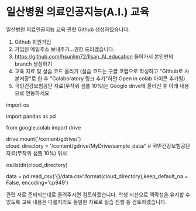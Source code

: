 # 일산병원 의료인공지능(A.I.) 교육

일산병원 의료인공지능 교육 관련 Github 생성하였습니다.

1. Github 회원가입
2. 가입된 메일주소 보내주기...권한 드리겠습니다.
3. https://github.com/hsunlim72/Ilsan_AI_education 들어가서 본인만의 branch 생성하기
4. 교육 자료 및 실습 코드 올리기
(실습 코드는 구글 코랩으로 작성하고 "GIthub로 사본저장"로 한 후 "Colaboratory 링크 추가"하면 Open in colab 아이콘 추가됨)
5. 국민건강보험공단 자료(무작위 샘플 10%)는 Google drive에 올리신 후 아래 내용으로 연동하세요

import os

import pandas as pd

from google.colab import drive  

drive.mount('/content/gdrive/')  
cloud_directory = '/content/gdrive/MyDrive/sample_data/'  # 국민건강보험공단 자료(무작위 샘플 10%) 위치

os.listdir(cloud_directory)

data = pd.read_csv('{}/data.csv'.format(cloud_directory),keep_default_na = False, encoding='cp949')


관련 자료 준비되는대로 올려주시면 검토하겠습니다.
학생 시선으로 맥락성을 유지할 수 있도록 교육 내용은 다를지라도 동일한 자료로 실습 진행 등 검토하겠습니다.
